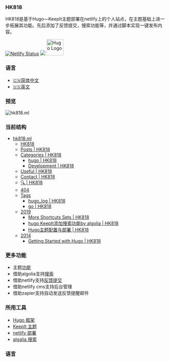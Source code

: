 ### HK818
HK818是基于Hugo—KeepIt主题部署在netlify上的个人站点，在主题基础上进一步拓展其功能。先后添加了反馈提交，搜索功能等，并通过脚本实现一键发布内容。


[![Netlify Status](https://api.netlify.com/api/v1/badges/1200e97c-af5f-4d31-8ebe-3b6f0da44080/deploy-status)](https://hk818.ml/)
![](https://img.shields.io/badge/powerby-hugo-ff69b4)
<img width="52px" height="50px" style="" src="https://d33wubrfki0l68.cloudfront.net/30790d6888bd8af863fb2b5c33a7f337cdbda243/4e867/images/hugo-logo-wide.svg" alt="Hugo Logo">
### 语言
- [🇨🇳简体中文](https://github.com/HK818/HK818.github.io/blob/master/readme.md)
- [🇺🇸英文](https://github.com/HK818/HK818.github.io/blob/master/readme_us.md)
### 预览
![hk818.ml](https://cdn.jsdelivr.net/gh/HK818/Free@img/hk818.ml.jpg)


### 当前结构
*   [hk818.ml](https://hk818.ml/)
    *   [HK818](https://hk818.ml/)
    *   [Posts | HK818](https://hk818.ml/posts/)
    *   [Categories | HK818](https://hk818.ml/categories/)
        *   [hugo | HK818](https://hk818.ml/categories/hugo/)
        *   [Development | HK818](https://hk818.ml/categories/development/)
    *   [Useful | HK818](https://hk818.ml/about/)
    *   [Contact | HK818](https://hk818.ml/contact/)
    *   [🔍 | HK818](https://hk818.ml/search/)
    *   [404](https://hk818.ml/safari-pinned-tab.svg)
    *   [Tags](https://dynomapper-sitemap.s3-us-west-2.amazonaws.com/Lavvr/sitemap.html#)
        *   [hugo_log | HK818](https://hk818.ml/tags/hugo_log/)
        *   [go | HK818](https://hk818.ml/tags/go/)
    *   [2019](https://dynomapper-sitemap.s3-us-west-2.amazonaws.com/Lavvr/sitemap.html#)
        *   [More Shortcuts Sets | HK818](https://hk818.ml/2019/more-shortcuts-sets/)
        *   [hugo KeepIt添加搜索功能by algolia | HK818](https://hk818.ml/2019/add_search_by_algolia_on_hugo-keepit/)
        *   [Hugo主题配置与部署 | HK818](https://hk818.ml/2019/hugo_deploy_and_theme_config/)
    *   [2014](https://dynomapper-sitemap.s3-us-west-2.amazonaws.com/Lavvr/sitemap.html#)
        *   [Getting Started with Hugo | HK818](https://hk818.ml/2014/hugoisforlovers/) 
### 更多功能
- 主题[功能](https://github.com/Fastbyte01/KeepIt#features)
- 借助algolia支持[搜索](https://hk818.ml/2019/add_search_by_algolia_on_hugo-keepit/)
- 借助netlify支持[反馈提交](https://hk818.ml/contact/)
- 借助netlify cms支持后台管理
- 借助zapier支持自动发送反馈提醒邮件

### 所用工具
- [Hugo 框架](https://gohugo.io/overview/introduction/)
- [KeepIt 主题](https://github.com/Fastbyte01/KeepIt)
- [netlify 部署](https://www.netlify.com/)
- [algalia 搜索](https://www.algolia.com/)

### 语言

